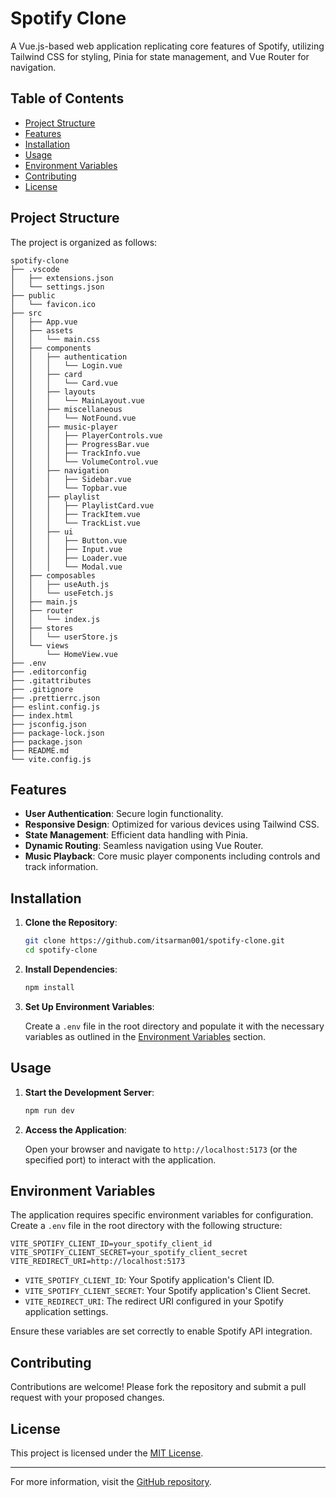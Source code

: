 # Spotify Clone

A Vue.js-based web application replicating core features of Spotify, utilizing Tailwind CSS for styling, Pinia for state management, and Vue Router for navigation.

## Table of Contents

- [Project Structure](#project-structure)
- [Features](#features)
- [Installation](#installation)
- [Usage](#usage)
- [Environment Variables](#environment-variables)
- [Contributing](#contributing)
- [License](#license)

## Project Structure

The project is organized as follows:

```
spotify-clone
├── .vscode
│   ├── extensions.json
│   └── settings.json
├── public
│   └── favicon.ico
├── src
│   ├── App.vue
│   ├── assets
│   │   └── main.css
│   ├── components
│   │   ├── authentication
│   │   │   └── Login.vue
│   │   ├── card
│   │   │   └── Card.vue
│   │   ├── layouts
│   │   │   └── MainLayout.vue
│   │   ├── miscellaneous
│   │   │   └── NotFound.vue
│   │   ├── music-player
│   │   │   ├── PlayerControls.vue
│   │   │   ├── ProgressBar.vue
│   │   │   ├── TrackInfo.vue
│   │   │   └── VolumeControl.vue
│   │   ├── navigation
│   │   │   ├── Sidebar.vue
│   │   │   └── Topbar.vue
│   │   ├── playlist
│   │   │   ├── PlaylistCard.vue
│   │   │   ├── TrackItem.vue
│   │   │   └── TrackList.vue
│   │   ├── ui
│   │   │   ├── Button.vue
│   │   │   ├── Input.vue
│   │   │   ├── Loader.vue
│   │   │   └── Modal.vue
│   ├── composables
│   │   ├── useAuth.js
│   │   └── useFetch.js
│   ├── main.js
│   ├── router
│   │   └── index.js
│   ├── stores
│   │   └── userStore.js
│   └── views
│       └── HomeView.vue
├── .env
├── .editorconfig
├── .gitattributes
├── .gitignore
├── .prettierrc.json
├── eslint.config.js
├── index.html
├── jsconfig.json
├── package-lock.json
├── package.json
├── README.md
└── vite.config.js
```

## Features

- **User Authentication**: Secure login functionality.
- **Responsive Design**: Optimized for various devices using Tailwind CSS.
- **State Management**: Efficient data handling with Pinia.
- **Dynamic Routing**: Seamless navigation using Vue Router.
- **Music Playback**: Core music player components including controls and track information.

## Installation

1. **Clone the Repository**:

   ```bash
   git clone https://github.com/itsarman001/spotify-clone.git
   cd spotify-clone
   ```

2. **Install Dependencies**:

   ```bash
   npm install
   ```

3. **Set Up Environment Variables**:

   Create a `.env` file in the root directory and populate it with the necessary variables as outlined in the [Environment Variables](#environment-variables) section.

## Usage

1. **Start the Development Server**:

   ```bash
   npm run dev
   ```

2. **Access the Application**:

   Open your browser and navigate to `http://localhost:5173` (or the specified port) to interact with the application.

## Environment Variables

The application requires specific environment variables for configuration. Create a `.env` file in the root directory with the following structure:

```
VITE_SPOTIFY_CLIENT_ID=your_spotify_client_id
VITE_SPOTIFY_CLIENT_SECRET=your_spotify_client_secret
VITE_REDIRECT_URI=http://localhost:5173
```

- `VITE_SPOTIFY_CLIENT_ID`: Your Spotify application's Client ID.
- `VITE_SPOTIFY_CLIENT_SECRET`: Your Spotify application's Client Secret.
- `VITE_REDIRECT_URI`: The redirect URI configured in your Spotify application settings.

Ensure these variables are set correctly to enable Spotify API integration.

## Contributing

Contributions are welcome! Please fork the repository and submit a pull request with your proposed changes.

## License

This project is licensed under the [MIT License](LICENSE).

---

For more information, visit the [GitHub repository](https://github.com/itsarman001/spotify-clone).
